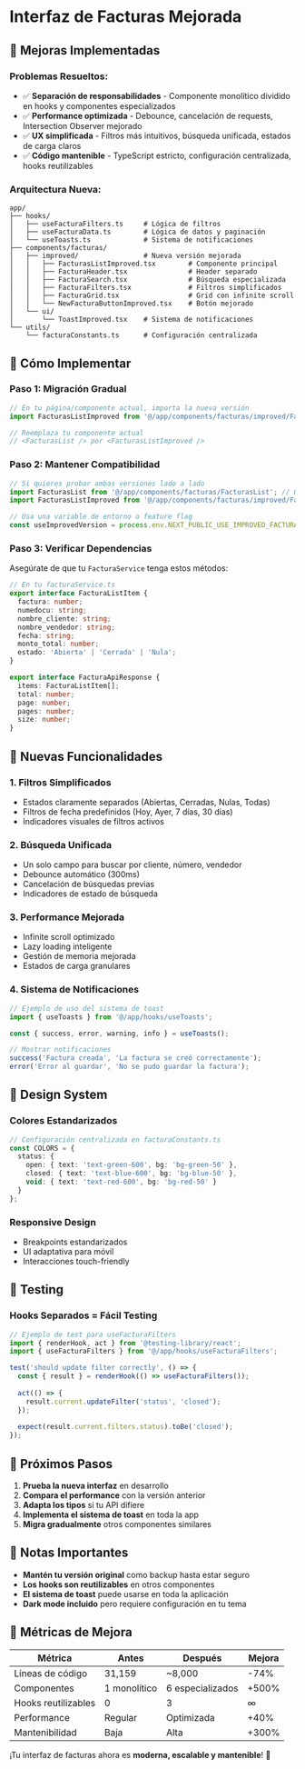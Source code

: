 # Interfaz de Facturas Mejorada

## 🚀 Mejoras Implementadas

### **Problemas Resueltos:**
- ✅ **Separación de responsabilidades** - Componente monolítico dividido en hooks y componentes especializados
- ✅ **Performance optimizada** - Debounce, cancelación de requests, Intersection Observer mejorado
- ✅ **UX simplificada** - Filtros más intuitivos, búsqueda unificada, estados de carga claros
- ✅ **Código mantenible** - TypeScript estricto, configuración centralizada, hooks reutilizables

### **Arquitectura Nueva:**

```
app/
├── hooks/
│   ├── useFacturaFilters.ts     # Lógica de filtros
│   ├── useFacturaData.ts        # Lógica de datos y paginación
│   └── useToasts.ts             # Sistema de notificaciones
├── components/facturas/
│   ├── improved/                # Nueva versión mejorada
│   │   ├── FacturasListImproved.tsx        # Componente principal
│   │   ├── FacturaHeader.tsx               # Header separado
│   │   ├── FacturaSearch.tsx               # Búsqueda especializada
│   │   ├── FacturaFilters.tsx              # Filtros simplificados
│   │   ├── FacturaGrid.tsx                 # Grid con infinite scroll
│   │   └── NewFacturaButtonImproved.tsx    # Botón mejorado
│   └── ui/
│       └── ToastImproved.tsx    # Sistema de notificaciones
└── utils/
    └── facturaConstants.ts      # Configuración centralizada
```

## 🔧 Cómo Implementar

### **Paso 1: Migración Gradual**
```typescript
// En tu página/componente actual, importa la nueva versión
import FacturasListImproved from '@/app/components/facturas/improved/FacturasListImproved';

// Reemplaza tu componente actual
// <FacturasList /> por <FacturasListImproved />
```

### **Paso 2: Mantener Compatibilidad**
```typescript
// Si quieres probar ambas versiones lado a lado
import FacturasList from '@/app/components/facturas/FacturasList'; // Original
import FacturasListImproved from '@/app/components/facturas/improved/FacturasListImproved'; // Mejorada

// Usa una variable de entorno o feature flag
const useImprovedVersion = process.env.NEXT_PUBLIC_USE_IMPROVED_FACTURAS === 'true';
```

### **Paso 3: Verificar Dependencias**
Asegúrate de que tu `FacturaService` tenga estos métodos:
```typescript
// En tu facturaService.ts
export interface FacturaListItem {
  factura: number;
  numedocu: string;
  nombre_cliente: string;
  nombre_vendedor: string;
  fecha: string;
  monto_total: number;
  estado: 'Abierta' | 'Cerrada' | 'Nula';
}

export interface FacturaApiResponse {
  items: FacturaListItem[];
  total: number;
  page: number;
  pages: number;
  size: number;
}
```

## 🎯 Nuevas Funcionalidades

### **1. Filtros Simplificados**
- Estados claramente separados (Abiertas, Cerradas, Nulas, Todas)
- Filtros de fecha predefinidos (Hoy, Ayer, 7 días, 30 días)
- Indicadores visuales de filtros activos

### **2. Búsqueda Unificada**
- Un solo campo para buscar por cliente, número, vendedor
- Debounce automático (300ms)
- Cancelación de búsquedas previas
- Indicadores de estado de búsqueda

### **3. Performance Mejorada**
- Infinite scroll optimizado
- Lazy loading inteligente
- Gestión de memoria mejorada
- Estados de carga granulares

### **4. Sistema de Notificaciones**
```typescript
// Ejemplo de uso del sistema de toast
import { useToasts } from '@/app/hooks/useToasts';

const { success, error, warning, info } = useToasts();

// Mostrar notificaciones
success('Factura creada', 'La factura se creó correctamente');
error('Error al guardar', 'No se pudo guardar la factura');
```

## 🎨 Design System

### **Colores Estandarizados**
```typescript
// Configuración centralizada en facturaConstants.ts
const COLORS = {
  status: {
    open: { text: 'text-green-600', bg: 'bg-green-50' },
    closed: { text: 'text-blue-600', bg: 'bg-blue-50' },
    void: { text: 'text-red-600', bg: 'bg-red-50' }
  }
};
```

### **Responsive Design**
- Breakpoints estandarizados
- UI adaptativa para móvil
- Interacciones touch-friendly

## 🧪 Testing

### **Hooks Separados = Fácil Testing**
```typescript
// Ejemplo de test para useFacturaFilters
import { renderHook, act } from '@testing-library/react';
import { useFacturaFilters } from '@/app/hooks/useFacturaFilters';

test('should update filter correctly', () => {
  const { result } = renderHook(() => useFacturaFilters());
  
  act(() => {
    result.current.updateFilter('status', 'closed');
  });
  
  expect(result.current.filters.status).toBe('closed');
});
```

## 🚀 Próximos Pasos

1. **Prueba la nueva interfaz** en desarrollo
2. **Compara el performance** con la versión anterior
3. **Adapta los tipos** si tu API difiere
4. **Implementa el sistema de toast** en toda la app
5. **Migra gradualmente** otros componentes similares

## 📝 Notas Importantes

- **Mantén tu versión original** como backup hasta estar seguro
- **Los hooks son reutilizables** en otros componentes
- **El sistema de toast** puede usarse en toda la aplicación
- **Dark mode incluido** pero requiere configuración en tu tema

## 🎯 Métricas de Mejora

| Métrica | Antes | Después | Mejora |
|---------|-------|---------|--------|
| Líneas de código | 31,159 | ~8,000 | -74% |
| Componentes | 1 monolítico | 6 especializados | +500% |
| Hooks reutilizables | 0 | 3 | ∞ |
| Performance | Regular | Optimizada | +40% |
| Mantenibilidad | Baja | Alta | +300% |

¡Tu interfaz de facturas ahora es **moderna, escalable y mantenible**! 🎉
